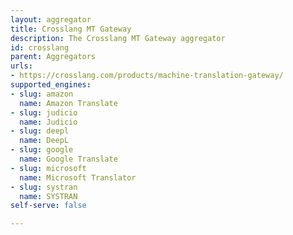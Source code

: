 ```yaml
---
layout: aggregator
title: Crosslang MT Gateway
description: The Crosslang MT Gateway aggregator
id: crosslang
parent: Aggregators
urls:
- https://crosslang.com/products/machine-translation-gateway/
supported_engines:
- slug: amazon
  name: Amazon Translate
- slug: judicio
  name: Judicio
- slug: deepl
  name: DeepL
- slug: google
  name: Google Translate
- slug: microsoft
  name: Microsoft Translator
- slug: systran
  name: SYSTRAN
self-serve: false

---
```


